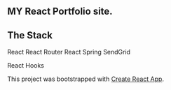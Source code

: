 ## MY React Portfolio site.


## The Stack
React
React Router
React Spring
SendGrid

React Hooks






This project was bootstrapped with [Create React App](https://github.com/facebook/create-react-app).
